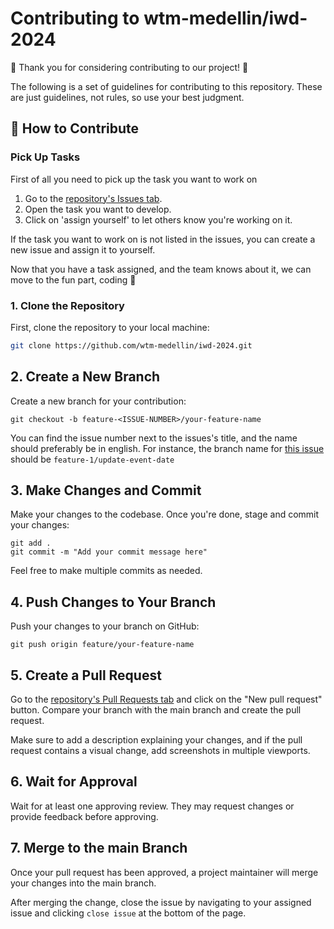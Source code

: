 # Contributing to wtm-medellin/iwd-2024

🎉 Thank you for considering contributing to our project! 🎉

The following is a set of guidelines for contributing to this repository. These are just guidelines, not rules, so use your best judgment.

## 🤔 How to Contribute

### Pick Up Tasks

First of all you need to pick up the task you want to work on

1. Go to the [repository's Issues tab](https://github.com/wtm-medellin/iwd-2024/issues).
2. Open the task you want to develop.
3. Click on 'assign yourself' to let others know you're working on it.

If the task you want to work on is not listed in the issues, you can create a new issue and assign it to yourself.

Now that you have a task assigned, and the team knows about it, we can move to the fun part, coding 🥳

### 1. Clone the Repository

First, clone the repository to your local machine:

```bash
git clone https://github.com/wtm-medellin/iwd-2024.git
```

## 2. Create a New Branch

Create a new branch for your contribution:

```
git checkout -b feature-<ISSUE-NUMBER>/your-feature-name
```

You can find the issue number next to the issues's title, and the name should preferably be in english. For instance, the branch name for [this issue](https://github.com/wtm-medellin/iwd-2024/issues/1) should be `feature-1/update-event-date`

## 3. Make Changes and Commit

Make your changes to the codebase. Once you're done, stage and commit your changes:

```
git add .
git commit -m "Add your commit message here"
```

Feel free to make multiple commits as needed.

## 4. Push Changes to Your Branch

Push your changes to your branch on GitHub:

```
git push origin feature/your-feature-name
```

## 5. Create a Pull Request

Go to the [repository's Pull Requests tab](https://github.com/wtm-medellin/iwd-2024/pulls) and click on the "New pull request" button. Compare your branch with the main branch and create the pull request.

Make sure to add a description explaining your changes, and if the pull request contains a visual change, add screenshots in multiple viewports.

## 6. Wait for Approval

Wait for at least one approving review. They may request changes or provide feedback before approving.

## 7. Merge to the main Branch

Once your pull request has been approved, a project maintainer will merge your changes into the main branch.

After merging the change, close the issue by navigating to your assigned issue and clicking `close issue` at the bottom of the page.